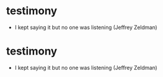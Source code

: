 # testimony

- I kept saying it but no one was listening (Jeffrey Zeldman)

# testimony

- I kept saying it but no one was listening (Jeffrey Zeldman)

